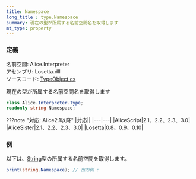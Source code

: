 ```yaml
---
title: Namespace
long_title : type.Namespace
summary: 現在の型が所属する名前空間名を取得します
mt_type: property
---
```


### 定義
名前空間: Alice.Interpreter<br/>
アセンブリ: Losetta.dll<br/>
ソースコード: [TypeObject.cs](https://github.com/WSOFT-Project/Losetta/blob/master/Losetta/Objects/TypeObject.cs)


現在の型が所属する名前空間名を取得します

```cs title="AliceScript"
class Alice.Interpreter.Type;
readonly string Namespace;
```

???note "対応: Alice2.1以降"
    |対応||
    |---|---|
    |AliceScript|2.1、2.2、2.3、3.0|
    |AliceSister|2.1、2.2、2.3、3.0|
    |Losetta|0.8、0.9、0.10|

### 例
以下は、[String](../../../string/index.md)型の所属する名前空間を取得します。

```cs title="AliceScript"
print(string.Namespace); // 出力例 : 
```
